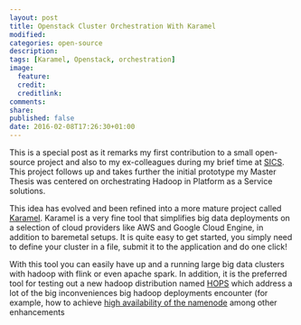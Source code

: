 ```yaml
---
layout: post
title: Openstack Cluster Orchestration With Karamel
modified:
categories: open-source
description:
tags: [Karamel, Openstack, orchestration]
image:
  feature:
  credit:
  creditlink:
comments:
share:
published: false
date: 2016-02-08T17:26:30+01:00
---
```


This is a special post as it remarks my first contribution to a small open-source project and also to my ex-colleagues 
during my brief time at [SICS](https://www.sics.se/). This project follows up and takes further the initial 
prototype my Master Thesis was centered on orchestrating Hadoop in Platform as a Service solutions.
 
This idea has evolved and been refined into a more mature project called [Karamel](http://www.karamel.io/). Karamel is 
a very fine tool that simplifies big data deployments on a selection of cloud providers like AWS and Google Cloud Engine, 
in addition to baremetal setups. It is quite easy to get started, you simply need to define your cluster in a file, 
submit it to the application and do one click!

With this tool you can easily have up and a running large big data clusters with hadoop with flink or even apache spark. 
In addition, it is the preferred tool for testing out a new hadoop distribution named [HOPS](http://www.hops.io/) which address a lot of the big
inconveniences big hadoop deployments encounter (for example, how to achieve [high availability of the namenode](http://www.hops.io/?q=content/hdfs) among other enhancements

